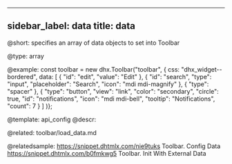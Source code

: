 
---
sidebar_label: data
title: data
---          

@short: 
specifies an array of data objects to set into Toolbar




@type: array

@example: 
const toolbar = new dhx.Toolbar("toolbar", {
    css: "dhx_widget--bordered",
    data: [ 
        {
            "id": "edit",
            "value": "Edit"
        },
        {
            "id": "search",
            "type": "input",
            "placeholder": "Search",
            "icon": "mdi mdi-magnify"
        },
        {
            "type": "spacer"
        },
        {
            "type": "button",
            "view": "link",
            "color": "secondary",
            "circle": true,
            "id": "notifications",
            "icon": "mdi mdi-bell",
            "tooltip": "Notifications",
            "count": 7
        }
    ]
)};



@template:	api_config
@descr: 

@related: toolbar/load_data.md

@relatedsample: 
https://snippet.dhtmlx.com/nie9tuks	Toolbar. Config Data 
https://snippet.dhtmlx.com/b0fmkwg5	Toolbar. Init With External Data